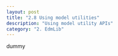 ```yaml
---
layout: post
title: "2.8 Using model utilities"
description: "Using model utility APIs"
category: "2. EdmLib"
---
```


dummy